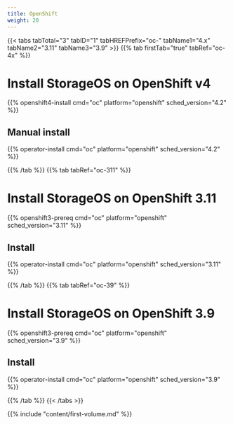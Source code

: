 ```yaml
---
title: OpenShift
weight: 20
---
```


{{< tabs tabTotal="3" tabID="1" tabHREFPrefix="oc-" tabName1="4.x" tabName2="3.11" tabName3="3.9" >}}
{{% tab firstTab="true" tabRef="oc-4x" %}}

# Install StorageOS on OpenShift v4

{{% openshift4-install cmd="oc" platform="openshift" sched_version="4.2" %}}

## Manual install

{{% operator-install cmd="oc" platform="openshift" sched_version="4.2" %}}

{{% /tab %}}
{{% tab tabRef="oc-311" %}}

# Install StorageOS on OpenShift 3.11

{{% openshift3-prereq cmd="oc" platform="openshift" sched_version="3.11" %}}

## Install 

{{% operator-install cmd="oc" platform="openshift" sched_version="3.11" %}}

{{% /tab %}}
{{% tab tabRef="oc-39" %}}

# Install StorageOS on OpenShift 3.9

{{% openshift3-prereq cmd="oc" platform="openshift" sched_version="3.9" %}}

## Install 
{{% operator-install cmd="oc" platform="openshift" sched_version="3.9" %}}

{{% /tab %}}
{{< /tabs >}}

{{% include "content/first-volume.md" %}}
